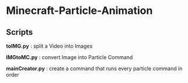 # Minecraft-Particle-Animation

## Scripts
**toIMG.py** : split a Video into Images

**IMGtoMC.py** : convert Image into Particle Command

**mainCreator.py** : create a command that runs every particle command in order
